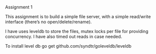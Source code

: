 Assignment 1

This assignment is to build a simple file server, with a simple read/write interface (there’s
no open/delete/rename).

I have uses leveldb to store the files, mutex locks per file for providing concurrency. I have also timed out reads in case needed.

To install level db
go get github.com/syndtr/goleveldb/leveldb


